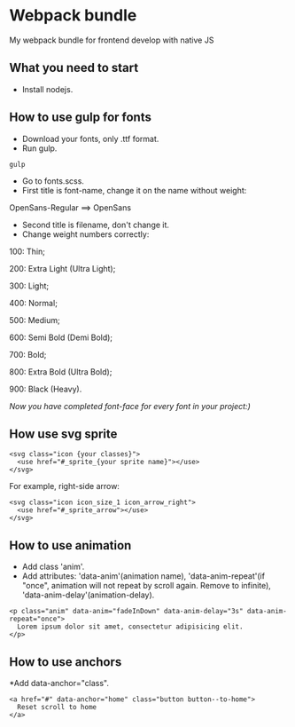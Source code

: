 # Webpack bundle

My webpack bundle for frontend develop with native JS

## What you need to start

* Install nodejs.

## How to use gulp for fonts

- Download your fonts, only .ttf format.
- Run gulp.

````
gulp
````

- Go to fonts.scss.
- First title is font-name, change it on the name without weight:

<p>OpenSans-Regular ==> OpenSans</p>

- Second title is filename, don't change it.
- Change weight numbers correctly:

100: Thin;

200: Extra Light (Ultra Light);

300: Light;

400: Normal;

500: Medium;

600: Semi Bold (Demi Bold);

700: Bold;

800: Extra Bold (Ultra Bold);

900: Black (Heavy).

*Now you have completed font-face for every font in your project:)*

## How use svg sprite

````
<svg class="icon {your classes}">
  <use href="#_sprite_{your sprite name}"></use>
</svg>
````

For example, right-side arrow:

````
<svg class="icon icon_size_1 icon_arrow_right">
  <use href="#_sprite_arrow"></use>
</svg>
````

## How to use animation

* Add class 'anim'.
* Add attributes: 'data-anim'(animation name),
  'data-anim-repeat'(if "once", animation will not repeat by scroll again. Remove to infinite),
  'data-anim-delay'(animation-delay).

````
<p class="anim" data-anim="fadeInDown" data-anim-delay="3s" data-anim-repeat="once">
  Lorem ipsum dolor sit amet, consectetur adipisicing elit.
</p>
````

## How to use anchors

*Add data-anchor="class".

````
<a href="#" data-anchor="home" class="button button--to-home">
  Reset scroll to home
</a>
````
